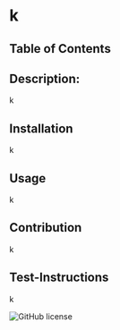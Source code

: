 
  # k

  ## Table of Contents

  ## Description:
  k

## Installation
k

## Usage
k

## Contribution
k

## Test-Instructions
k

  ![GitHub license](https://img.shields.io/badge/license-undefined-blue.svg)
